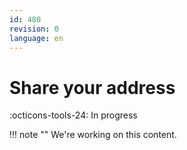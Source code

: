 ```yaml
---
id: 480
revision: 0
language: en
---
```


# Share your address

:octicons-tools-24: In progress

!!! note ""
We're working on this content.
